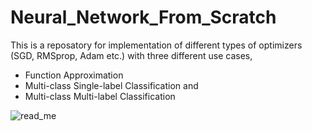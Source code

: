 # Neural_Network_From_Scratch
This is a reposatory for implementation of different types of optimizers (SGD, RMSprop, Adam etc.) with three different use cases,
- Function Approximation 
- Multi-class Single-label Classification and 
- Multi-class Multi-label Classification

![read_me](https://user-images.githubusercontent.com/17803217/83966163-368e8900-a8d6-11ea-9ea5-e17362838986.jpg)
